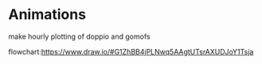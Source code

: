 # Animations
make hourly plotting of doppio and gomofs

flowchart:https://www.draw.io/#G1ZhBB4jPLNwq5AAgtUTsrAXUDJoY1Tsja
